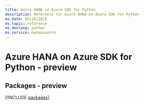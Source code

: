 ```yaml
---
title: Azure HANA on Azure SDK for Python
description: Reference for Azure HANA on Azure SDK for Python
ms.date: 02/26/2025
ms.topic: reference
ms.devlang: python
ms.service: hanaonazure
---
```

# Azure HANA on Azure SDK for Python - preview
## Packages - preview
[!INCLUDE [packages](hana-on-azure-index.md)]